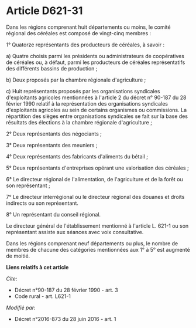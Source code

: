 # Article D621-31

Dans les régions comprenant huit départements ou moins, le comité régional des céréales est composé de vingt-cinq membres : 

1° Quatorze représentants des producteurs de céréales, à savoir : 

a) Quatre choisis parmi les présidents ou administrateurs de coopératives de céréales ou, à défaut, parmi les producteurs de
céréales représentatifs des différents bassins de production ; 

b) Deux proposés par la chambre régionale d'agriculture ; 

c) Huit représentants proposés par les organisations syndicales d'exploitants agricoles mentionnées à l'article 2 du décret
n° 90-187 du 28 février 1990 relatif à la représentation des organisations syndicales d'exploitants agricoles au sein de
certains organismes ou commissions. La répartition des sièges entre organisations syndicales se fait sur la base des
résultats des élections à la chambre régionale d'agriculture ; 

2° Deux représentants des négociants ; 

3° Deux représentants des meuniers ; 

4° Deux représentants des fabricants d'aliments du bétail ; 

5° Deux représentants d'entreprises opérant une valorisation des céréales ;

6° Le directeur régional de l'alimentation, de l'agriculture et de la forêt ou son représentant ; 

7° Le directeur interrégional ou le directeur régional des douanes et droits indirects ou son représentant. 

8° Un représentant du conseil régional.

Le directeur général de l'établissement mentionné à l'article L. 621-1 ou son représentant assiste aux séances avec voix
consultative.

Dans les régions comprenant neuf départements ou plus, le nombre de membres de chacune des catégories mentionnées aux 1° à 5°
est augmenté de moitié.

**Liens relatifs à cet article**

_Cite_:

  - Décret n°90-187 du 28 février 1990 - art. 3
  - Code rural - art. L621-1

_Modifié par_:

  - Décret n°2016-873 du 28 juin 2016 - art. 1

